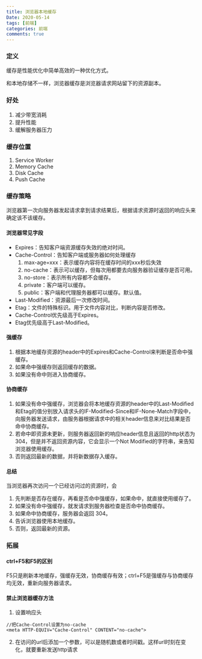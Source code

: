 ```yaml
---
title: 浏览器本地缓存
Date: 2020-05-14
tags: [前端]
categories: 前端
comments: true
---
```


### 定义
缓存是性能优化中简单高效的一种优化方式。

和本地存储不一样，浏览器缓存是浏览器请求网站留下的资源副本。
### 好处
1. 减少带宽消耗
2. 提升性能
3. 缓解服务器压力

### 缓存位置
1. Service Worker
2. Memory Cache
3. Disk Cache
4. Push Cache

### 缓存策略
浏览器第一次向服务器发起请求拿到请求结果后，根据请求资源时返回的响应头来确定该不该缓存。
#### 浏览器常见字段
- Expires：告知客户端资源缓存失效的绝对时间。
- Cache-Control：告知客户端或服务器如何处理缓存
   1. max-age=xxx：表示缓存内容将在缓存时间的xxx秒后失效
   2. no-cache：表示可以缓存，但每次用都要去向服务器验证缓存是否可用。
   3. no-store：表示所有内容都不会缓存。
   4. private：客户端可以缓存。
   5. public：客户端和代理服务器都可以缓存。默认值。
- Last-Modified：资源最后一次修改时间。
- Etag：文件的特殊标识。用于文件内容对比，判断内容是否修改。
- Cache-Control优先级高于Expires。
- Etag优先级高于Last-Modified。

#### 强缓存
1. 根据本地缓存资源的header中的Expires和Cache-Control来判断是否命中强缓存。
2. 如果命中强缓存则返回缓存的数据。
3. 如果没有命中则进入协商缓存。


#### 协商缓存
1. 如果没有命中强缓存，浏览器会将本地缓存资源的header中的Last-Modified和Etag的值分别放入请求头的IF-Modified-Since和IF-None-Match字段中，向服务器发送请求，由服务器根据请求中的相关header信息来对比结果是否命中协商缓存。
2. 若命中即资源未更新，则服务器返回新的响应header信息且返回的http状态为304，但是并不返回资源内容，它会显示一个Not Modified的字符串，来告知浏览器使用缓存。
3. 否则返回最新的数据，并将新数据存入缓存。


#### 总结
当浏览器再次访问一个已经访问过的资源时，会
1. 先判断是否存在缓存，再看是否命中强缓存，如果命中，就直接使用缓存了。
2. 如果没有命中强缓存，就发请求到服务器检查是否命中协商缓存。
3. 如果命中协商缓存，服务器会返回 304。
4. 告诉浏览器使用本地缓存。
5. 否则，返回最新的资源。

### 拓展 
#### ctrl+F5和F5的区别
F5只是刷新本地缓存，强缓存无效，协商缓存有效；ctrl+F5是强缓存与协商缓存均无效，重新向服务器请求。

#### 禁止浏览器缓存方法
1. 设置响应头

```
//把Cache-Control设置为no-cache
<meta HTTP-EQUIV="Cache-Control" CONTENT="no-cache">
```
2. 在访问的url后添加一个参数，可以是随机数或者时间戳。这样url时刻在变化，就要重新发送http请求
